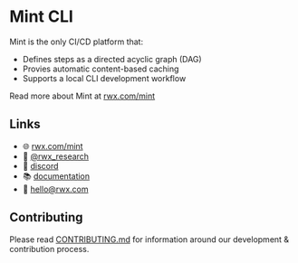 # Mint CLI

Mint is the only CI/CD platform that:
* Defines steps as a directed acyclic graph (DAG)
* Provies automatic content-based caching
* Supports a local CLI development workflow

Read more about Mint at [rwx.com/mint](https://www.rwx.com/mint)

## Links

- 🌐 [rwx.com/mint](https://www.rwx.com/mint)
- 📣 [@rwx_research](https://twitter.com/rwx_research)
- 💬 [discord](https://www.rwx.com/discord)
- 📚 [documentation](https://www.rwx.com/docs/mint)
- 📧 hello@rwx.com

## Contributing

Please read [CONTRIBUTING.md](CONTRIBUTING.md) for information around our
development & contribution process.
